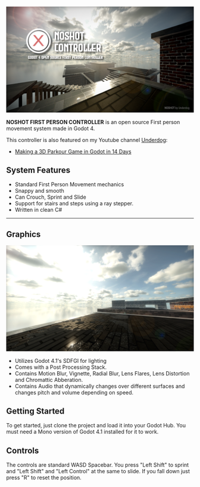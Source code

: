 ![Alt text](docs/CoverImage.png?raw=true)

**NOSHOT FIRST PERSON CONTROLLER** is an open source First person movement system made in Godot 4.

This controller is also featured on my Youtube channel [Underdog](https://www.youtube.com/channel/UCg6WHXnqqeDSG1hkJ-_8nTw):
- [Making a 3D Parkour Game in Godot in 14 Days](https://youtu.be/rG3ZGfhmscQ)

## System Features

- Standard First Person Movement mechanics
- Snappy and smooth
- Can Crouch, Sprint and Slide
- Support for stairs and steps using a ray stepper.
- Written in clean C#
---

## Graphics

![Alt text](docs/Graphics.png?raw=true)

- Utilizes Godot 4.1's SDFGI for lighting
- Comes with a Post Processing Stack.
- Contains Motion Blur, Vignette, Radial Blur, Lens Flares, Lens Distortion and Chromattic Abberation.
- Contains Audio that dynamically changes over different surfaces and changes pitch and volume depending on speed.

## Getting Started

To get started, just clone the project and load it into your Godot Hub.
You must need a Mono version of Godot 4.1 installed for it to work.

## Controls

The controls are standard WASD Spacebar.
You press "Left Shift" to sprint and "Left Shift" and "Left Control" at the same to slide.
If you fall down just press "R" to reset the position.
